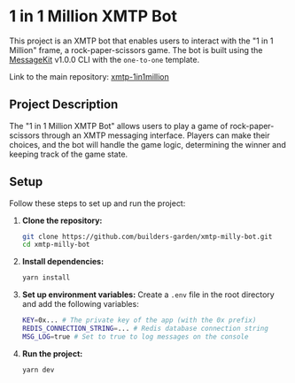 # 1 in 1 Million XMTP Bot

This project is an XMTP bot that enables users to interact with the "1 in 1 Million" frame, a rock-paper-scissors game. The bot is built using the [MessageKit](https://message-kit.vercel.app) v1.0.0 CLI with the `one-to-one` template.

Link to the main repository: [xmtp-1in1million](https://github.com/builders-garden/xmtp-1in1million)

## Project Description

The "1 in 1 Million XMTP Bot" allows users to play a game of rock-paper-scissors through an XMTP messaging interface. Players can make their choices, and the bot will handle the game logic, determining the winner and keeping track of the game state.

## Setup

Follow these steps to set up and run the project:

1. **Clone the repository:**
    ```sh
    git clone https://github.com/builders-garden/xmtp-milly-bot.git
    cd xmtp-milly-bot
    ```

2. **Install dependencies:**
    ```sh
    yarn install
    ```

3. **Set up environment variables:**
   Create a `.env` file in the root directory and add the following variables:
    ```sh
    KEY=0x... # The private key of the app (with the 0x prefix)
    REDIS_CONNECTION_STRING=... # Redis database connection string
    MSG_LOG=true # Set to true to log messages on the console
    ```

4. **Run the project:**
    ```sh
    yarn dev
    ```
